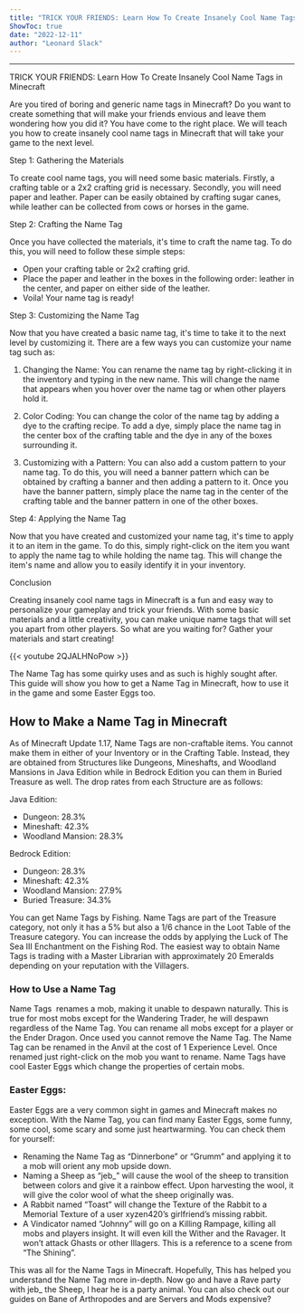 ```yaml
---
title: "TRICK YOUR FRIENDS: Learn How To Create Insanely Cool Name Tags in Minecraft"
ShowToc: true 
date: "2022-12-11"
author: "Leonard Slack"
---
```

*****
TRICK YOUR FRIENDS: Learn How To Create Insanely Cool Name Tags in Minecraft

Are you tired of boring and generic name tags in Minecraft? Do you want to create something that will make your friends envious and leave them wondering how you did it? You have come to the right place. We will teach you how to create insanely cool name tags in Minecraft that will take your game to the next level.

Step 1: Gathering the Materials

To create cool name tags, you will need some basic materials. Firstly, a crafting table or a 2x2 crafting grid is necessary. Secondly, you will need paper and leather. Paper can be easily obtained by crafting sugar canes, while leather can be collected from cows or horses in the game.

Step 2: Crafting the Name Tag

Once you have collected the materials, it's time to craft the name tag. To do this, you will need to follow these simple steps:

- Open your crafting table or 2x2 crafting grid.
- Place the paper and leather in the boxes in the following order: leather in the center, and paper on either side of the leather.
- Voila! Your name tag is ready!

Step 3: Customizing the Name Tag

Now that you have created a basic name tag, it's time to take it to the next level by customizing it. There are a few ways you can customize your name tag such as:

1. Changing the Name: You can rename the name tag by right-clicking it in the inventory and typing in the new name. This will change the name that appears when you hover over the name tag or when other players hold it.

2. Color Coding: You can change the color of the name tag by adding a dye to the crafting recipe. To add a dye, simply place the name tag in the center box of the crafting table and the dye in any of the boxes surrounding it.

3. Customizing with a Pattern: You can also add a custom pattern to your name tag. To do this, you will need a banner pattern which can be obtained by crafting a banner and then adding a pattern to it. Once you have the banner pattern, simply place the name tag in the center of the crafting table and the banner pattern in one of the other boxes.

Step 4: Applying the Name Tag

Now that you have created and customized your name tag, it's time to apply it to an item in the game. To do this, simply right-click on the item you want to apply the name tag to while holding the name tag. This will change the item's name and allow you to easily identify it in your inventory.

Conclusion

Creating insanely cool name tags in Minecraft is a fun and easy way to personalize your gameplay and trick your friends. With some basic materials and a little creativity, you can make unique name tags that will set you apart from other players. So what are you waiting for? Gather your materials and start creating!

{{< youtube 2QJALHNoPow >}} 



The Name Tag has some quirky uses and as such is highly sought after. This guide will show you how to get a Name Tag in Minecraft, how to use it in the game and some Easter Eggs too.
 
## How to Make a Name Tag in Minecraft
 

 
As of Minecraft Update 1.17, Name Tags are non-craftable items. You cannot make them in either of your Inventory or in the Crafting Table. Instead, they are obtained from Structures like Dungeons, Mineshafts, and Woodland Mansions in Java Edition while in Bedrock Edition you can them in Buried Treasure as well. The drop rates from each Structure are as follows:
 
Java Edition:
 
- Dungeon: 28.3%
 - Mineshaft: 42.3%
 - Woodland Mansion: 28.3%

 
Bedrock Edition:
 
- Dungeon: 28.3%
 - Mineshaft: 42.3%
 - Woodland Mansion: 27.9%
 - Buried Treasure: 34.3%

 
You can get Name Tags by Fishing. Name Tags are part of the Treasure category, not only it has a 5% but also a 1/6 chance in the Loot Table of the Treasure category. You can increase the odds by applying the Luck of The Sea III Enchantment on the Fishing Rod. The easiest way to obtain Name Tags is trading with a Master Librarian with approximately 20 Emeralds depending on your reputation with the Villagers.
 
### How to Use a Name Tag
 
Name Tags  renames a mob, making it unable to despawn naturally. This is true for most mobs except for the Wandering Trader, he will despawn regardless of the Name Tag. You can rename all mobs except for a player or the Ender Dragon. Once used you cannot remove the Name Tag. The Name Tag can be renamed in the Anvil at the cost of 1 Experience Level. Once renamed just right-click on the mob you want to rename. Name Tags have cool Easter Eggs which change the properties of certain mobs.
 
### Easter Eggs:
 
Easter Eggs are a very common sight in games and Minecraft makes no exception. With the Name Tag, you can find many Easter Eggs, some funny, some cool, some scary and some just heartwarming. You can check them for yourself:
 
- Renaming the Name Tag as “Dinnerbone” or “Grumm” and applying it to a mob will orient any mob upside down.
 - Naming a Sheep as “jeb_” will cause the wool of the sheep to transition between colors and give it a rainbow effect. Upon harvesting the wool, it will give the color wool of what the sheep originally was.
 - A Rabbit named “Toast” will change the Texture of the Rabbit to a Memorial Texture of a user xyzen420’s girlfriend’s missing rabbit.
 - A Vindicator named “Johnny” will go on a Killing Rampage, killing all mobs and players insight. It will even kill the Wither and the Ravager. It won’t attack Ghasts or other Illagers. This is a reference to a scene from “The Shining”.

 
This was all for the Name Tags in Minecraft. Hopefully, This has helped you understand the Name Tag more in-depth. Now go and have a Rave party with jeb_ the Sheep, I hear he is a party animal. You can also check out our guides on Bane of Arthropodes and are Servers and Mods expensive?




